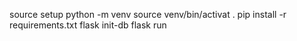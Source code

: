 source setup
python -m venv
source venv/bin/activat .
pip install -r requirements.txt
flask init-db
flask run

